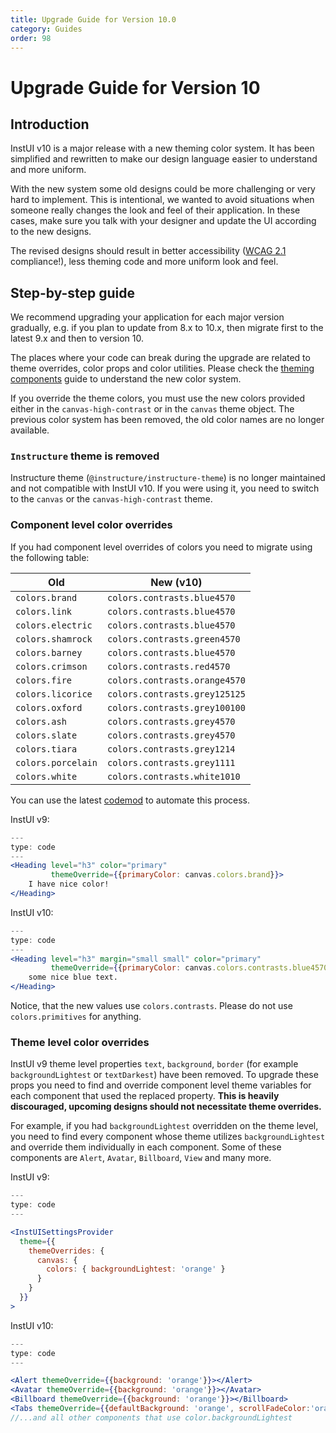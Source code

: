 ```yaml
---
title: Upgrade Guide for Version 10.0
category: Guides
order: 98
---
```


# Upgrade Guide for Version 10

## Introduction

InstUI v10 is a major release with a new theming color system. It has been simplified and rewritten to make our design language easier to understand and more uniform.

With the new system some old designs could be more challenging or very hard to implement. This is intentional, we wanted
to avoid situations when someone really changes the look and feel of their application.
In these cases, make sure you talk with your designer and update the UI according to the new designs.

The revised designs should result in better accessibility ([WCAG 2.1](https://www.w3.org/TR/WCAG21/) compliance!), less theming code and more uniform look and feel.

## Step-by-step guide

We recommend upgrading your application for each major version gradually, e.g. if you plan to update from 8.x to 10.x,
then migrate first to the latest 9.x and then to version 10.

The places where your code can break during the upgrade are related to theme overrides, color props and color utilities.
Please check the [theming components](#theming-components) guide to understand the new color system.

If you override the theme colors, you must use the new colors provided either in the `canvas-high-contrast` or in the `canvas` theme object.
The previous color system has been removed, the old color names are no longer available.

### `Instructure` theme is removed

Instructure theme (`@instructure/instructure-theme`) is no longer maintained and not compatible with InstUI v10.
If you were using it, you need to switch to the `canvas` or the `canvas-high-contrast` theme.

### Component level color overrides

If you had component level overrides of colors you need to migrate using the following table:

| Old                | New (v10)                     |
| ------------------ | ----------------------------- |
| `colors.brand`     | `colors.contrasts.blue4570`   |
| `colors.link`      | `colors.contrasts.blue4570`   |
| `colors.electric`  | `colors.contrasts.blue4570`   |
| `colors.shamrock`  | `colors.contrasts.green4570`  |
| `colors.barney`    | `colors.contrasts.blue4570`   |
| `colors.crimson`   | `colors.contrasts.red4570`    |
| `colors.fire`      | `colors.contrasts.orange4570` |
| `colors.licorice`  | `colors.contrasts.grey125125` |
| `colors.oxford`    | `colors.contrasts.grey100100` |
| `colors.ash`       | `colors.contrasts.grey4570`   |
| `colors.slate`     | `colors.contrasts.grey4570`   |
| `colors.tiara`     | `colors.contrasts.grey1214`   |
| `colors.porcelain` | `colors.contrasts.grey1111`   |
| `colors.white`     | `colors.contrasts.white1010`  |

You can use the latest [codemod](#ui-codemods) to automate this process.

InstUI v9:

```jsx
---
type: code
---
<Heading level="h3" color="primary"
         themeOverride={{primaryColor: canvas.colors.brand}}>
    I have nice color!
</Heading>
```

InstUI v10:

```jsx
---
type: code
---
<Heading level="h3" margin="small small" color="primary"
         themeOverride={{primaryColor: canvas.colors.contrasts.blue4570}}>
    some nice blue text.
</Heading>
```

Notice, that the new values use `colors.contrasts`. Please do not use `colors.primitives` for anything.

### Theme level color overrides

InstUI v9 theme level properties `text`, `background`, `border` (for example `backgroundLightest` or `textDarkest`) have been removed.
To upgrade these props you need to find and override component level theme variables for each component that used the replaced property.
**This is heavily discouraged, upcoming designs should not necessitate theme overrides.**

For example, if you had `backgroundLightest` overridden on the theme level, you need to find every component whose theme
utilizes `backgroundLightest` and override them individually in each component. Some of these components are `Alert`, `Avatar`, `Billboard`, `View` and many more.

InstUI v9:

```jsx
---
type: code
---

<InstUISettingsProvider
  theme={{
    themeOverrides: {
      canvas: {
        colors: { backgroundLightest: 'orange' }
      }
    }
  }}
>
```

InstUI v10:

```jsx
---
type: code
---

<Alert themeOverride={{background: 'orange'}}></Alert>
<Avatar themeOverride={{background: 'orange'}}></Avatar>
<Billboard themeOverride={{background: 'orange'}}></Billboard>
<Tabs themeOverride={{defaultBackground: 'orange', scrollFadeColor:'orange'}}></Tabs>
//...and all other components that use color.backgroundLightest
```
